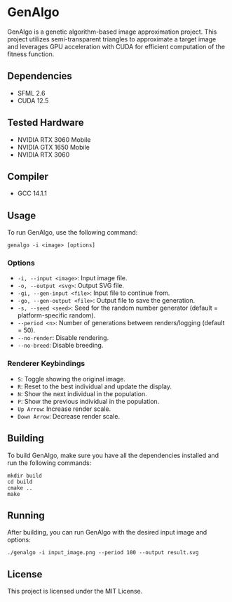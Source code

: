 # GenAlgo

GenAlgo is a genetic algorithm-based image approximation project. This project utilizes semi-transparent triangles to approximate a target image and leverages GPU acceleration with CUDA for efficient computation of the fitness function.

## Dependencies

- SFML 2.6
- CUDA 12.5

## Tested Hardware

- NVIDIA RTX 3060 Mobile
- NVIDIA GTX 1650 Mobile
- NVIDIA RTX 3060

## Compiler

- GCC 14.1.1

## Usage

To run GenAlgo, use the following command:

```
genalgo -i <image> [options]
```

### Options

- `-i, --input <image>`: Input image file.
- `-o, --output <svg>`: Output SVG file.
- `-gi, --gen-input <file>`: Input file to continue from.
- `-go, --gen-output <file>`: Output file to save the generation.
- `-s, --seed <seed>`: Seed for the random number generator (default = platform-specific random).
- `--period <n>`: Number of generations between renders/logging (default = 50).
- `--no-render`: Disable rendering.
- `--no-breed`: Disable breeding.

### Renderer Keybindings

- `S`: Toggle showing the original image.
- `R`: Reset to the best individual and update the display.
- `N`: Show the next individual in the population.
- `P`: Show the previous individual in the population.
- `Up Arrow`: Increase render scale.
- `Down Arrow`: Decrease render scale.

## Building

To build GenAlgo, make sure you have all the dependencies installed and run the following commands:

```
mkdir build
cd build
cmake ..
make
```

## Running

After building, you can run GenAlgo with the desired input image and options:

```
./genalgo -i input_image.png --period 100 --output result.svg
```

## License

This project is licensed under the MIT License.
